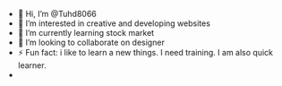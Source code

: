 - 👋 Hi, I’m @Tuhd8066
- 👀 I’m interested in creative and developing websites 
- 🌱 I’m currently learning stock market 
- 💞️ I’m looking to collaborate on designer 
- ⚡ Fun fact: i like to learn a new things. I need training. I am also quick learner.
- 

<!---
Tuhd8066/Tuhd8066 is a ✨ special ✨ repository because its `README.md` (this file) appears on your GitHub profile.
You can click the Preview link to take a look at your changes.
--->
